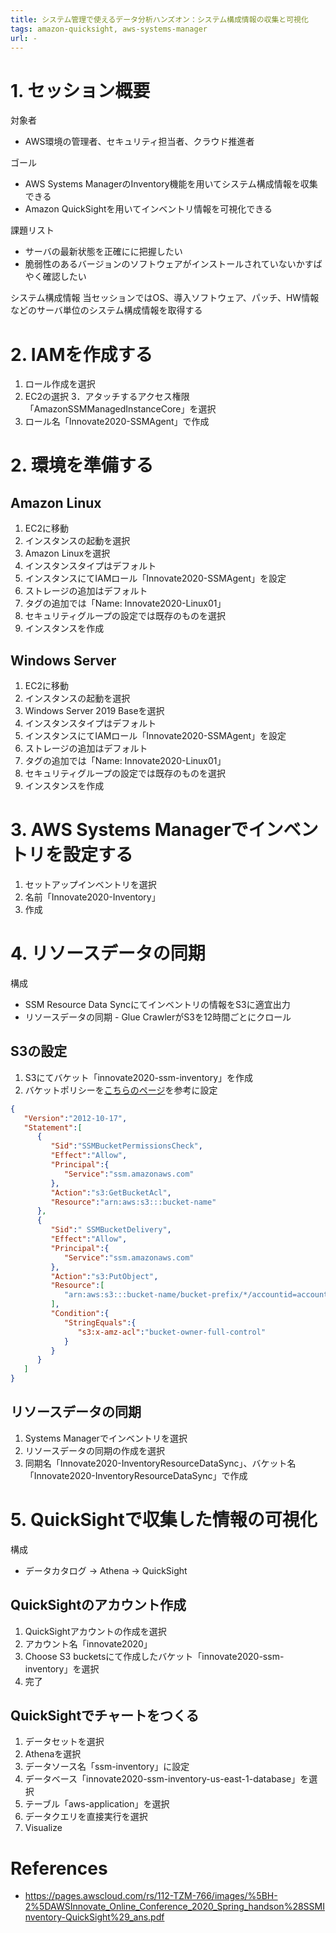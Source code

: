 ```yaml
---
title: システム管理で使えるデータ分析ハンズオン：システム構成情報の収集と可視化
tags: amazon-quicksight, aws-systems-manager
url: -
---
```


# 1. セッション概要
対象者
- AWS環境の管理者、セキュリティ担当者、クラウド推進者

ゴール
- AWS Systems ManagerのInventory機能を用いてシステム構成情報を収集できる
- Amazon QuickSightを用いてインベントリ情報を可視化できる

課題リスト
- サーバの最新状態を正確にに把握したい
- 脆弱性のあるバージョンのソフトウェアがインストールされていないかすばやく確認したい

システム構成情報
当セッションではOS、導入ソフトウェア、パッチ、HW情報などのサーバ単位のシステム構成情報を取得する

# 2. IAMを作成する
1. ロール作成を選択
2. EC2の選択
3．アタッチするアクセス権限「AmazonSSMManagedInstanceCore」を選択
4. ロール名「Innovate2020-SSMAgent」で作成

# 2. 環境を準備する
## Amazon Linux
1. EC2に移動
2. インスタンスの起動を選択
3. Amazon Linuxを選択
4. インスタンスタイプはデフォルト
5. インスタンスにてIAMロール「Innovate2020-SSMAgent」を設定
6. ストレージの追加はデフォルト
7. タグの追加では「Name: Innovate2020-Linux01」
8. セキュリティグループの設定では既存のものを選択
9. インスタンスを作成

## Windows Server
1. EC2に移動
2. インスタンスの起動を選択
3. Windows Server 2019 Baseを選択
4. インスタンスタイプはデフォルト
5. インスタンスにてIAMロール「Innovate2020-SSMAgent」を設定
6. ストレージの追加はデフォルト
7. タグの追加では「Name: Innovate2020-Linux01」
8. セキュリティグループの設定では既存のものを選択
9. インスタンスを作成

# 3. AWS Systems Managerでインベントリを設定する
1. セットアップインベントリを選択
2. 名前「Innovate2020-Inventory」
3. 作成


# 4. リソースデータの同期
構成
- SSM Resource Data Syncにてインベントリの情報をS3に適宜出力
- リソースデータの同期 - Glue CrawlerがS3を12時間ごとにクロール

## S3の設定
1. S3にてバケット「innovate2020-ssm-inventory」を作成
2. バケットポリシーを[こちらのページ](https://docs.aws.amazon.com/ja_jp/systems-manager/latest/userguide/sysman-inventory-datasync.html)を参考に設定

```json
{
   "Version":"2012-10-17",
   "Statement":[
      {
         "Sid":"SSMBucketPermissionsCheck",
         "Effect":"Allow",
         "Principal":{
            "Service":"ssm.amazonaws.com"
         },
         "Action":"s3:GetBucketAcl",
         "Resource":"arn:aws:s3:::bucket-name"
      },
      {
         "Sid":" SSMBucketDelivery",
         "Effect":"Allow",
         "Principal":{
            "Service":"ssm.amazonaws.com"
         },
         "Action":"s3:PutObject",
         "Resource":[
            "arn:aws:s3:::bucket-name/bucket-prefix/*/accountid=account-id-1/*"
         ],
         "Condition":{
            "StringEquals":{
               "s3:x-amz-acl":"bucket-owner-full-control"
            }
         }
      }
   ]
}
```

## リソースデータの同期
1. Systems Managerでインベントリを選択
2. リソースデータの同期の作成を選択
3. 同期名「Innovate2020-InventoryResourceDataSync」、バケット名「Innovate2020-InventoryResourceDataSync」で作成

# 5. QuickSightで収集した情報の可視化
構成
- データカタログ -> Athena -> QuickSight

## QuickSightのアカウント作成
1. QuickSightアカウントの作成を選択
2. アカウント名「innovate2020」
3. Choose S3 bucketsにて作成したバケット「innovate2020-ssm-inventory」を選択
4. 完了

## QuickSightでチャートをつくる
1. データセットを選択
2. Athenaを選択
3. データソース名「ssm-inventory」に設定
4. データベース「innovate2020-ssm-inventory-us-east-1-database」を選択
5. テーブル「aws-application」を選択
6. データクエリを直接実行を選択
7. Visualize

# References
- https://pages.awscloud.com/rs/112-TZM-766/images/%5BH-2%5DAWSInnovate_Online_Conference_2020_Spring_handson%28SSMInventory-QuickSight%29_ans.pdf
